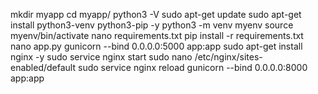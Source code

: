  mkdir myapp
 cd myapp/
 python3 -V
 sudo apt-get update
 sudo apt-get install python3-venv python3-pip -y
 python3 -m venv myenv
 source myenv/bin/activate
 nano requirements.txt
 pip install -r requirements.txt
 nano app.py
 gunicorn --bind 0.0.0.0:5000 app:app
 sudo apt-get install nginx -y
 sudo service nginx start
 sudo nano /etc/nginx/sites-enabled/default
 sudo service nginx reload
 gunicorn --bind 0.0.0.0:8000 app:app
